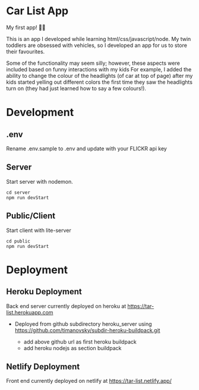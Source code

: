 # Car List App

My first app! 🐱‍💻

This is an app I developed while learning html/css/javascript/node. My twin toddlers are obsessed with vehicles, so I developed an app for us to store their favourites.

Some of the functionality may seem silly; however, these aspects were included based on funny interactions with my kids For example, I added the ability to change the colour of the headlights (of car at top of page) after my kids started yelling out different colors the first time they saw the headlights turn on (they had just learned how to say a few colours!).

# Development

## .env

Rename .env.sample to .env and update with your FLICKR api key

## Server

Start server with nodemon.

```
cd server
npm run devStart
```

## Public/Client

Start client with lite-server

```
cd public
npm run devStart
```

# Deployment

## Heroku Deployment

Back end server currently deployed on heroku at https://tar-list.herokuapp.com

- Deployed from github subdirectory heroku_server using https://github.com/timanovsky/subdir-heroku-buildpack.git

  - add above github url as first heroku buildpack
  - add heroku nodejs as section buildpack

## Netlify Deployment

Front end currently deployed on netlify at https://tar-list.netlify.app/
